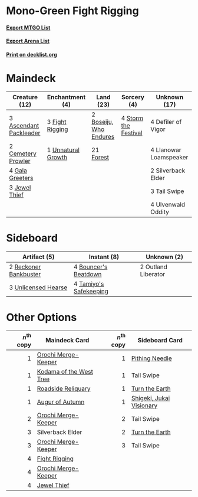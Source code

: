 # Mono-Green Fight Rigging

#### [Export MTGO List](../collection/Mono-Green%20Fight%20Rigging/Mono-Green%20Fight%20Rigging.txt)
#### [Export Arena List](../collection/Mono-Green%20Fight%20Rigging/Mono-Green%20Fight%20Rigging_arena.txt)
#### [Print on decklist.org](http://decklist.org/?deckmain=3%09Ascendant%20Packleader%0A2%09Boseiju,%20Who%20Endures%0A2%09Cemetery%20Prowler%0A4%09Defiler%20of%20Vigor%0A3%09Fight%20Rigging%0A21%09Forest%0A4%09Gala%20Greeters%0A3%09Jewel%20Thief%0A4%09Llanowar%20Loamspeaker%0A2%09Silverback%20Elder%0A4%09Storm%20the%20Festival%0A3%09Tail%20Swipe%0A4%09Ulvenwald%20Oddity%0A1%09Unnatural%20Growth&deckside=4%09Bouncer's%20Beatdown%0A2%09Outland%20Liberator%0A2%09Reckoner%20Bankbuster%0A4%09Tamiyo's%20Safekeeping%0A3%09Unlicensed%20Hearse)
# Maindeck

|                                          Creature (12)                                          |                                       Enchantment (4)                                       |                                            Land (23)                                            |                                          Sorcery (4)                                          |     Unknown (17)     |
|-------------------------------------------------------------------------------------------------|---------------------------------------------------------------------------------------------|-------------------------------------------------------------------------------------------------|-----------------------------------------------------------------------------------------------|----------------------|
|3 [Ascendant Packleader](http://gatherer.wizards.com/Pages/Card/Details.aspx?multiverseid=541047)|3 [Fight Rigging](http://gatherer.wizards.com/Pages/Card/Details.aspx?multiverseid=555346)   |2 [Boseiju, Who Endures](http://gatherer.wizards.com/Pages/Card/Details.aspx?multiverseid=548579)|4 [Storm the Festival](http://gatherer.wizards.com/Pages/Card/Details.aspx?multiverseid=534989)|4 Defiler of Vigor    |
|2 [Cemetery Prowler](http://gatherer.wizards.com/Pages/Card/Details.aspx?multiverseid=541053)    |1 [Unnatural Growth](http://gatherer.wizards.com/Pages/Card/Details.aspx?multiverseid=534997)|21 [Forest](http://gatherer.wizards.com/Pages/Card/Details.aspx?multiverseid=439860)             |                                                                                               |4 Llanowar Loamspeaker|
|4 [Gala Greeters](http://gatherer.wizards.com/Pages/Card/Details.aspx?multiverseid=555349)       |                                                                                             |                                                                                                 |                                                                                               |2 Silverback Elder    |
|3 [Jewel Thief](http://gatherer.wizards.com/Pages/Card/Details.aspx?multiverseid=555352)         |                                                                                             |                                                                                                 |                                                                                               |3 Tail Swipe          |
|                                                                                                 |                                                                                             |                                                                                                 |                                                                                               |4 Ulvenwald Oddity    |


# Sideboard

|                                          Artifact (5)                                          |                                           Instant (8)                                           |    Unknown (2)    |
|------------------------------------------------------------------------------------------------|-------------------------------------------------------------------------------------------------|-------------------|
|2 [Reckoner Bankbuster](http://gatherer.wizards.com/Pages/Card/Details.aspx?multiverseid=548568)|4 [Bouncer's Beatdown](http://gatherer.wizards.com/Pages/Card/Details.aspx?multiverseid=555336)  |2 Outland Liberator|
|3 [Unlicensed Hearse](http://gatherer.wizards.com/Pages/Card/Details.aspx?multiverseid=555447)  |4 [Tamiyo's Safekeeping](http://gatherer.wizards.com/Pages/Card/Details.aspx?multiverseid=548521)|                   |


# Other Options

|*n*<sup>th</sup> copy|                                          Maindeck Card                                           |*n*<sup>th</sup> copy|                                          Sideboard Card                                           |
|--------------------:|--------------------------------------------------------------------------------------------------|--------------------:|---------------------------------------------------------------------------------------------------|
|                    1|[Orochi Merge-Keeper](http://gatherer.wizards.com/Pages/Card/Details.aspx?multiverseid=548512)    |                    1|[Pithing Needle](http://gatherer.wizards.com/Pages/Card/Details.aspx?multiverseid=129526)          |
|                    1|[Kodama of the West Tree](http://gatherer.wizards.com/Pages/Card/Details.aspx?multiverseid=548508)|                    1|Tail Swipe                                                                                         |
|                    1|[Roadside Reliquary](http://gatherer.wizards.com/Pages/Card/Details.aspx?multiverseid=548585)     |                    1|[Turn the Earth](http://gatherer.wizards.com/Pages/Card/Details.aspx?multiverseid=534996)          |
|                    1|[Augur of Autumn](http://gatherer.wizards.com/Pages/Card/Details.aspx?multiverseid=534952)        |                    1|[Shigeki, Jukai Visionary](http://gatherer.wizards.com/Pages/Card/Details.aspx?multiverseid=548515)|
|                    2|[Orochi Merge-Keeper](http://gatherer.wizards.com/Pages/Card/Details.aspx?multiverseid=548512)    |                    2|Tail Swipe                                                                                         |
|                    3|Silverback Elder                                                                                  |                    2|[Turn the Earth](http://gatherer.wizards.com/Pages/Card/Details.aspx?multiverseid=534996)          |
|                    3|[Orochi Merge-Keeper](http://gatherer.wizards.com/Pages/Card/Details.aspx?multiverseid=548512)    |                    3|Tail Swipe                                                                                         |
|                    4|[Fight Rigging](http://gatherer.wizards.com/Pages/Card/Details.aspx?multiverseid=555346)          |                     |                                                                                                   |
|                    4|[Orochi Merge-Keeper](http://gatherer.wizards.com/Pages/Card/Details.aspx?multiverseid=548512)    |                     |                                                                                                   |
|                    4|[Jewel Thief](http://gatherer.wizards.com/Pages/Card/Details.aspx?multiverseid=555352)            |                     |                                                                                                   |

